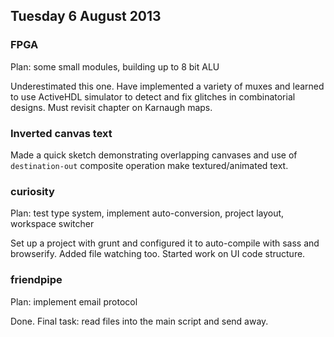 ## Tuesday 6 August 2013

### FPGA

Plan: some small modules, building up to 8 bit ALU

Underestimated this one. Have implemented a variety of muxes and learned to use ActiveHDL simulator to detect and fix glitches in combinatorial designs. Must revisit chapter on Karnaugh maps.

### Inverted canvas text

Made a quick sketch demonstrating overlapping canvases and use of `destination-out` composite operation make textured/animated text.

### curiosity

Plan: test type system, implement auto-conversion, project layout, workspace switcher

Set up a project with grunt and configured it to auto-compile with sass and browserify. Added file watching too. Started work on UI code structure.

### friendpipe

Plan: implement email protocol

Done. Final task: read files into the main script and send away.

